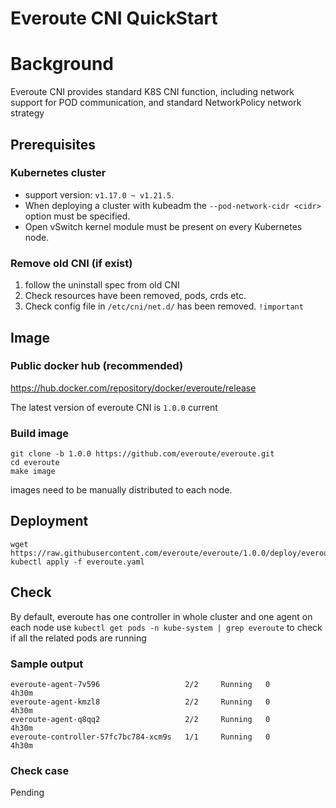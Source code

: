 # Everoute CNI QuickStart

# Background
Everoute CNI provides standard K8S CNI function, 
including network support for POD communication,
and standard NetworkPolicy network strategy

## Prerequisites
### Kubernetes cluster
+ support version: `v1.17.0 ~ v1.21.5`.
+ When deploying a cluster with kubeadm the `--pod-network-cidr <cidr>` option must be specified.
+ Open vSwitch kernel module must be present on every Kubernetes node.

### Remove old CNI (if exist)
1. follow the uninstall spec from old CNI
2. Check resources have been removed, pods, crds etc.
3. Check config file in `/etc/cni/net.d/` has been removed. `!important`

## Image

### Public docker hub (recommended)
https://hub.docker.com/repository/docker/everoute/release

The latest version of everoute CNI is `1.0.0` current

### Build image
```shell
git clone -b 1.0.0 https://github.com/everoute/everoute.git
cd everoute
make image
```
images need to be manually distributed to each node.

## Deployment

```shell
wget https://raw.githubusercontent.com/everoute/everoute/1.0.0/deploy/everoute.yaml
kubectl apply -f everoute.yaml
```

## Check
By default, everoute has one controller in whole cluster and one agent on each node
use `kubectl get pods -n kube-system | grep everoute` to check if all the related pods are running
### Sample output
```text
everoute-agent-7v596                   2/2     Running   0          4h30m
everoute-agent-kmzl8                   2/2     Running   0          4h30m
everoute-agent-q8qq2                   2/2     Running   0          4h30m
everoute-controller-57fc7bc784-xcm9s   1/1     Running   0          4h30m
```
### Check case
Pending